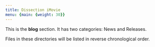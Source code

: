 ```yaml
---
title: Dissection iMovie
menu: {main: {weight: 30}}
---
```


This is the **blog** section. It has two categories: News and Releases.

Files in these directories will be listed in reverse chronological order.
